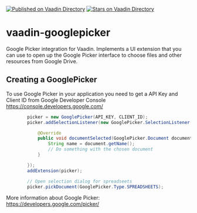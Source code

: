 [![Published on Vaadin  Directory](https://img.shields.io/badge/Vaadin%20Directory-published-00b4f0.svg)](https://vaadin.com/directory/component/googlepicker-for-vaadin)
[![Stars on Vaadin Directory](https://img.shields.io/vaadin-directory/star/googlepicker-for-vaadin.svg)](https://vaadin.com/directory/component/googlepicker-for-vaadin)

vaadin-googlepicker
===================

Google Picker integration for Vaadin. Implements a UI extension that you can use to open up the Google Picker interface to choose files and other resources from Google Drive.

## Creating a GooglePicker
To use Google Picker in your application you need to get a API Key and Client ID from Google Developer Console
https://console.developers.google.com/
```java
        picker = new GooglePicker(API_KEY, CLIENT_ID);
        picker.addSelectionListener(new GooglePicker.SelectionListener() {

            @Override
            public void documentSelected(GooglePicker.Document document) {
                String name = document.getName();
                // Do something with the chosen document
            }

        });
        addExtension(picker);

        // Open selection dialog for spreadseets
        picker.pickDocument(GooglePicker.Type.SPREADSHEETS);

```

More information about Google Picker: https://developers.google.com/picker/


